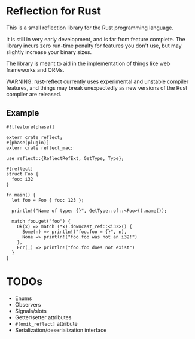# Reflection for Rust

This is a small reflection library for the Rust programming language.

It is still in very early development, and is far from feature complete. The library incurs zero
run-time penalty for features you don't use, but may slightly increase your binary sizes.

The library is meant to aid in the implementation of things like web frameworks and ORMs.

WARNING: rust-reflect currently uses experimental and unstable compiler features, and things may break
unexpectedly as new versions of the Rust compiler are released.

## Example

```
#![feature(phase)]

extern crate reflect;
#[phase(plugin)]
extern crate reflect_mac;

use reflect::{ReflectRefExt, GetType, Type};

#[reflect]
struct Foo {
  foo: i32
}

fn main() {
  let foo = Foo { foo: 123 };

  println!("Name of type: {}", GetType::of::<Foo>().name());

  match foo.get("foo") {
    Ok(x) => match (*x).downcast_ref::<i32>() {
      Some(n) => println!("foo.foo = {}", n),
      None => println!("foo.foo was not an i32!")
    },
    Err(_) => println!("foo.foo does not exist")
  }
}
```

# TODOs

- Enums
- Observers
- Signals/slots
- Getter/setter attributes
- `#[omit_reflect]` attribute
- Serialization/deserialization interface
